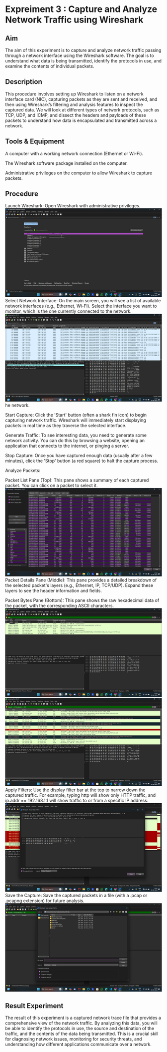 # Expreiment 3 : Capture and Analyze Network Traffic using Wireshark

## Aim
The aim of this experiment is to capture and analyze network traffic passing through a network interface using the Wireshark software. The goal is to understand what data is being transmitted, identify the protocols in use, and examine the contents of individual packets.

## Description
This procedure involves setting up Wireshark to listen on a network interface card (NIC), capturing packets as they are sent and received, and then using Wireshark’s filtering and analysis features to inspect the captured data. We will look at different types of network protocols, such as TCP, UDP, and ICMP, and dissect the headers and payloads of these packets to understand how data is encapsulated and transmitted across a network.

## Tools & Equipment
A computer with a working network connection (Ethernet or Wi-Fi).

The Wireshark software package installed on the computer.

Administrative privileges on the computer to allow Wireshark to capture packets.

## Procedure
Launch Wireshark: Open Wireshark with administrative privileges.
![alt text](<Screenshots2/Screenshot 2025-09-01 230725.png>)
Select Network Interface: On the main screen, you will see a list of available network interfaces (e.g., Ethernet, Wi-Fi). Select the interface you want to monitor, which is the one currently connected to the network.
![alt text](<Screenshots2/Screenshot 2025-09-01 231043.png>)he network.

Start Capture: Click the 'Start' button (often a shark fin icon) to begin capturing network traffic. Wireshark will immediately start displaying packets in real time as they traverse the selected interface.

Generate Traffic: To see interesting data, you need to generate some network activity. You can do this by browsing a website, opening an application that connects to the internet, or pinging a server.

Stop Capture: Once you have captured enough data (usually after a few minutes), click the 'Stop' button (a red square) to halt the capture process.

Analyze Packets:

Packet List Pane (Top): This pane shows a summary of each captured packet. You can click on a packet to select it.
![alt text](<Screenshots2/Screenshot 2025-09-01 231215.png>)
Packet Details Pane (Middle): This pane provides a detailed breakdown of the selected packet's layers (e.g., Ethernet, IP, TCP/UDP). Expand these layers to see the header information and fields.

Packet Bytes Pane (Bottom): This pane shows the raw hexadecimal data of the packet, with the corresponding ASCII characters.
![alt text](<Screenshots2/Screenshot 2025-09-01 232030.png>)
![alt text](<Screenshots2/Screenshot 2025-09-01 232105.png>)
Apply Filters: Use the display filter bar at the top to narrow down the captured traffic. For example, typing http will show only HTTP traffic, and ip.addr == 192.168.1.1 will show traffic to or from a specific IP address.
![alt text](<Screenshots2/Screenshot 2025-09-01 235116.png>)
Save the Capture: Save the captured packets in a file (with a .pcap or .pcapng extension) for future analysis.
![alt text](<Screenshots2/Screenshot 2025-09-01 233308.png>)
## Result Experiment
The result of this experiment is a captured network trace file that provides a comprehensive view of the network traffic. By analyzing this data, you will be able to identify the protocols in use, the source and destination of the traffic, and the contents of the data being transmitted. This is a crucial skill for diagnosing network issues, monitoring for security threats, and understanding how different applications communicate over a network.